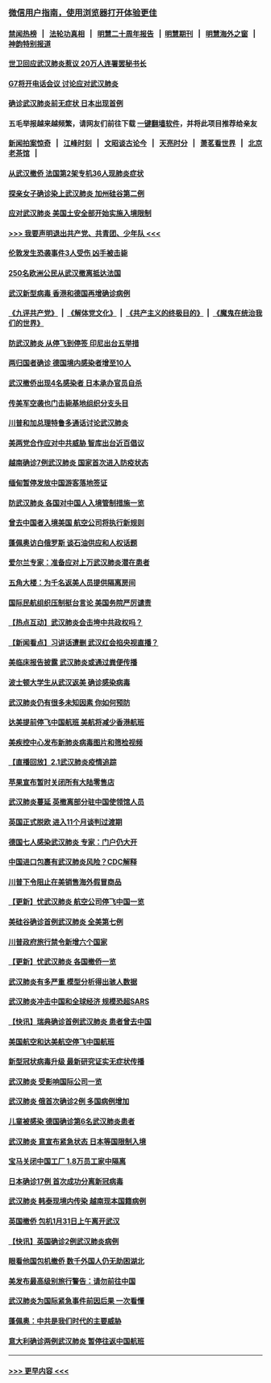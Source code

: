 ### [微信用户指南，使用浏览器打开体验更佳](https://github.com/gfw-breaker/banned-news1/blob/master/indexes/wechat-guide.md?t=0)
#### [禁闻热榜](热点新闻.md?t=0)  &nbsp;&nbsp;|&nbsp;&nbsp; [法轮功真相](https://github.com/gfw-breaker/truth/blob/master/README.md?t=0) &nbsp;&nbsp;|&nbsp;&nbsp; [明慧二十周年报告](https://github.com/gfw-breaker/mh-reports/blob/master/README.md?t=0) &nbsp;&nbsp;|&nbsp;&nbsp;[明慧期刊](https://github.com/gfw-breaker/mh-qikan) &nbsp;&nbsp;|&nbsp;&nbsp; [明慧海外之窗](https://github.com/gfw-breaker/mh-news/blob/master/README.md?t=0) &nbsp;&nbsp;|&nbsp;&nbsp; [神韵特别报道](https://github.com/gfw-breaker/mh-news/blob/master/shenyun.md?t=0)
#### [世卫回应武汉肺炎惹议 20万人连署罢秘书长](../pages/nsc418/n11841664.md?t=02040033) 
#### [G7将开电话会议 讨论应对武汉肺炎](../pages/nsc418/n11841658.md?t=02040033) 
#### [确诊武汉肺炎前无症状 日本出现首例](../pages/nsc418/n11841567.md?t=02040033) 
#### 五毛举报越来越频繁，请网友们前往下载 [一键翻墙软件](https://github.com/gfw-breaker/ssr-accounts)，并将此项目推荐给亲友
#### [新闻拍案惊奇](https://github.com/gfw-breaker/banned-news1/blob/master/pages/link4.md) &nbsp;&nbsp;|&nbsp;&nbsp; [江峰时刻](https://github.com/gfw-breaker/banned-news1/blob/master/pages/link4.md) &nbsp;&nbsp;|&nbsp;&nbsp; [文昭谈古论今](https://github.com/gfw-breaker/banned-news1/blob/master/pages/link4.md) &nbsp;&nbsp;|&nbsp;&nbsp; [天亮时分](https://github.com/gfw-breaker/banned-news1/blob/master/pages/link4.md) &nbsp;&nbsp;|&nbsp;&nbsp; [萧茗看世界](https://github.com/gfw-breaker/banned-news1/blob/master/pages/link4.md) &nbsp;&nbsp;|&nbsp;&nbsp; [北京老茶馆](https://github.com/gfw-breaker/banned-news1/blob/master/pages/link4.md) &nbsp;&nbsp;|&nbsp;&nbsp; 
#### [从武汉撤侨 法国第2架专机36人现肺炎症状](../pages/nsc418/n11841382.md?t=02040033) 
#### [探亲女子确诊染上武汉肺炎 加州硅谷第二例](../pages/nsc418/n11839784.md?t=02040033) 
#### [应对武汉肺炎 美国土安全部开始实施入境限制](../pages/nsc418/n11839729.md?t=02040033) 
#### [>>> 我要声明退出共产党、共青团、少年队 <<<](https://github.com/begood0513/goodnews/blob/master/quit/letter.md) 
#### [伦敦发生恐袭事件3人受伤 凶手被击毙](../pages/nsc418/n11839442.md?t=02040033) 
#### [250名欧洲公民从武汉撤离抵达法国](../pages/nsc418/n11839438.md?t=02040033) 
#### [武汉新型病毒 香港和德国再增确诊病例](../pages/nsc418/n11839381.md?t=02040033) 
#### [《九评共产党》](https://github.com/begood0513/9ping.md/blob/master/README.md) &nbsp;|&nbsp; [《解体党文化》](../../../../jtdwh.md/blob/master/README.md)  &nbsp;|&nbsp; [《共产主义的终极目的》](../../../../gczydzjmd.md/blob/master/README.md) &nbsp;|&nbsp; [《魔鬼在统治我们的世界》](../../../../mgztzwmdsj.md/blob/master/README.md) 
#### [防武汉肺炎 从停飞到停签 印尼出台五举措](../pages/nsc418/n11839282.md?t=02040033) 
#### [两归国者确诊 德国境内感染者增至10人](../pages/nsc418/n11839164.md?t=02040033) 
#### [武汉撤侨出现4名感染者 日本承办官员自杀](../pages/nsc418/n11839044.md?t=02040033) 
#### [传美军空袭也门击毙基地组织分支头目](../pages/nsc418/n11839210.md?t=02040033) 
#### [川普和加总理特鲁多通话讨论武汉肺炎](../pages/nsc418/n11839128.md?t=02040033) 
#### [美两党合作应对中共威胁 智库出台近百倡议](../pages/nsc418/n11838437.md?t=02040033) 
#### [越南确诊7例武汉肺炎 国家首次进入防疫状态](../pages/nsc418/n11838860.md?t=02040033) 
#### [缅甸暂停发放中国游客落地签证](../pages/nsc418/n11838730.md?t=02040033) 
#### [防武汉肺炎 各国对中国人入境管制措施一览](../pages/nsc418/n11838726.md?t=02040033) 
#### [曾去中国者入境美国 航空公司将执行新规则](../pages/nsc418/n11838375.md?t=02040033) 
#### [蓬佩奥访白俄罗斯 谈石油供应和人权话题](../pages/nsc418/n11838242.md?t=02040033) 
#### [爱尔兰专家：准备应对上万武汉肺炎潜在患者](../pages/nsc418/n11837978.md?t=02040033) 
#### [五角大楼：为千名返美人员提供隔离房间](../pages/nsc418/n11837831.md?t=02040033) 
#### [国际民航组织压制挺台言论 美国务院严厉谴责](../pages/nsc418/n11837791.md?t=02040033) 
#### [【热点互动】武汉肺炎会击垮中共政权吗？](../pages/nsc418/n11837779.md?t=02040033) 
#### [【新闻看点】习讲话遭删 武汉红会掐央视直播？](../pages/nsc418/n11837573.md?t=02040033) 
#### [美临床报告披露 武汉肺炎或通过粪便传播](../pages/nsc418/n11837626.md?t=02040033) 
#### [波士顿大学生从武汉返美 确诊感染病毒](../pages/nsc418/n11837580.md?t=02040033) 
#### [武汉肺炎仍有很多未知因素 你如何预防](../pages/nsc418/n11837666.md?t=02040033) 
#### [达美提前停飞中国航班 美航将减少香港航班](../pages/nsc418/n11837649.md?t=02040033) 
#### [美疾控中心发布新肺炎病毒图片和筛检视频](../pages/nsc418/n11837491.md?t=02040033) 
#### [【直播回放】2.1武汉肺炎疫情追踪](../pages/nsc418/n11837232.md?t=02040033) 
#### [苹果宣布暂时关闭所有大陆零售店](../pages/nsc418/n11837097.md?t=02040033) 
#### [武汉肺炎蔓延 英撤离部分驻中国使领馆人员](../pages/nsc418/n11837061.md?t=02040033) 
#### [英国正式脱欧 进入11个月谈判过渡期](../pages/nsc418/n11836911.md?t=02040033) 
#### [德国七人感染武汉肺炎 专家：门户仍大开](../pages/nsc418/n11836344.md?t=02040033) 
#### [中国进口包裹有武汉肺炎风险？CDC解释](../pages/nsc418/n11836321.md?t=02040033) 
#### [川普下令阻止在美销售海外假冒商品](../pages/nsc418/n11836261.md?t=02040033) 
#### [【更新】忧武汉肺炎 航空公司停飞中国一览](../pages/nsc418/n11835931.md?t=02040033) 
#### [美硅谷确诊首例武汉肺炎 全美第七例](../pages/nsc418/n11836093.md?t=02040033) 
#### [川普政府旅行禁令新增六个国家](../pages/nsc418/n11836083.md?t=02040033) 
#### [【更新】忧武汉肺炎 各国撤侨一览](../pages/nsc418/n11835673.md?t=02040033) 
#### [武汉肺炎有多严重 模型分析得出骇人数据](../pages/nsc418/n11835829.md?t=02040033) 
#### [武汉肺炎冲击中国和全球经济 规模恐超SARS](../pages/nsc418/n11835652.md?t=02040033) 
#### [【快讯】瑞典确诊首例武汉肺炎 患者曾去中国](../pages/nsc418/n11835675.md?t=02040033) 
#### [美国航空和达美航空停飞中国航班](../pages/nsc418/n11835567.md?t=02040033) 
#### [新型冠状病毒升级 最新研究证实无症状传播](../pages/nsc418/n11835589.md?t=02040033) 
#### [武汉肺炎 受影响国际公司一览](../pages/nsc418/n11835538.md?t=02040033) 
#### [武汉肺炎 俄首次确诊2例 多国病例增加](../pages/nsc418/n11835295.md?t=02040033) 
#### [儿童被感染 德国确诊第6名武汉肺炎患者](../pages/nsc418/n11835338.md?t=02040033) 
#### [武汉肺炎 意宣布紧急状态 日本等国限制入境](../pages/nsc418/n11835062.md?t=02040033) 
#### [宝马关闭中国工厂 1.8万员工家中隔离](../pages/nsc418/n11835128.md?t=02040033) 
#### [日本确诊17例 首次成功分离新冠病毒](../pages/nsc418/n11834975.md?t=02040033) 
#### [武汉肺炎 韩泰现境内传染 越南现本国籍病例](../pages/nsc418/n11834857.md?t=02040033) 
#### [英国撤侨 包机1月31日上午离开武汉](../pages/nsc418/n11834808.md?t=02040033) 
#### [【快讯】英国确诊2例武汉肺炎病例](../pages/nsc418/n11834824.md?t=02040033) 
#### [眼看他国包机撤侨 数千外国人仍无助困湖北](../pages/nsc418/n11834010.md?t=02040033) 
#### [美发布最高级别旅行警告：请勿前往中国](../pages/nsc418/n11834038.md?t=02040033) 
#### [武汉肺炎为国际紧急事件前因后果 一次看懂](../pages/nsc418/n11833893.md?t=02040033) 
#### [蓬佩奥：中共是我们时代的主要威胁](../pages/nsc418/n11833434.md?t=02040033) 
#### [意大利确诊两例武汉肺炎 暂停往返中国航班](../pages/nsc418/n11833483.md?t=02040033) 

----
#### [ >>> 更早内容 <<< ](../indexes/nsc418-earlier.md)
